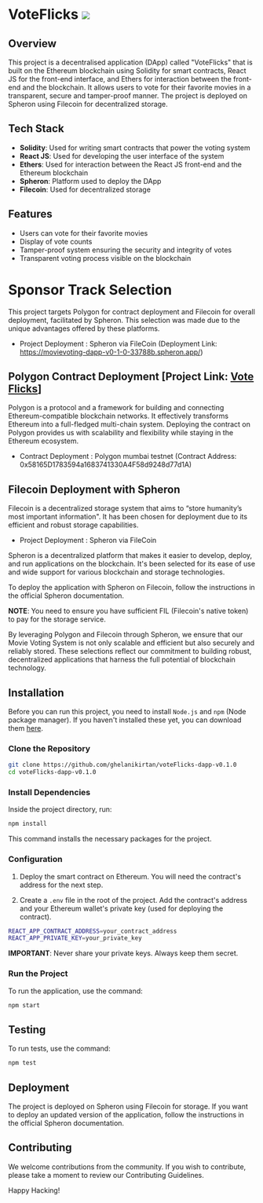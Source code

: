# VoteFlicks ![](./public/voteFlicks.png={20x20})

## Overview

This project is a decentralised application (DApp) called "VoteFlicks" that is built on the Ethereum blockchain using Solidity for smart contracts, React JS for the front-end interface, and Ethers for interaction between the front-end and the blockchain. It allows users to vote for their favorite movies in a transparent, secure and tamper-proof manner. The project is deployed on Spheron using Filecoin for decentralized storage.

## Tech Stack

- **Solidity**: Used for writing smart contracts that power the voting system
- **React JS**: Used for developing the user interface of the system
- **Ethers**: Used for interaction between the React JS front-end and the Ethereum blockchain
- **Spheron**: Platform used to deploy the DApp
- **Filecoin**: Used for decentralized storage

## Features

- Users can vote for their favorite movies
- Display of vote counts
- Tamper-proof system ensuring the security and integrity of votes
- Transparent voting process visible on the blockchain

# Sponsor Track Selection

This project targets Polygon for contract deployment and Filecoin for overall deployment, facilitated by Spheron. This selection was made due to the unique advantages offered by these platforms.
- Project Deployment : Spheron via FileCoin (Deployment Link: https://movievoting-dapp-v0-1-0-33788b.spheron.app/)


## Polygon Contract Deployment [Project Link: [Vote Flicks](https://movievoting-dapp-v0-1-0-33788b.spheron.app/)]

Polygon is a protocol and a framework for building and connecting Ethereum-compatible blockchain networks. It effectively transforms Ethereum into a full-fledged multi-chain system. Deploying the contract on Polygon provides us with scalability and flexibility while staying in the Ethereum ecosystem. 
- Contract Deployment : Polygon mumbai testnet (Contract Address: 0x58165D1783594a1683741330A4F58d9248d77d1A)

## Filecoin Deployment with Spheron

Filecoin is a decentralized storage system that aims to “store humanity’s most important information". It has been chosen for deployment due to its efficient and robust storage capabilities. 
- Project Deployment : Spheron via FileCoin


Spheron is a decentralized platform that makes it easier to develop, deploy, and run applications on the blockchain. It's been selected for its ease of use and wide support for various blockchain and storage technologies. 

To deploy the application with Spheron on Filecoin, follow the instructions in the official Spheron documentation.

**NOTE**: You need to ensure you have sufficient FIL (Filecoin's native token) to pay for the storage service.

By leveraging Polygon and Filecoin through Spheron, we ensure that our Movie Voting System is not only scalable and efficient but also securely and reliably stored. These selections reflect our commitment to building robust, decentralized applications that harness the full potential of blockchain technology.


## Installation

Before you can run this project, you need to install `Node.js` and `npm` (Node package manager). If you haven't installed these yet, you can download them [here](https://nodejs.org/).

### Clone the Repository

```bash
git clone https://github.com/ghelanikirtan/voteFlicks-dapp-v0.1.0
cd voteFlicks-dapp-v0.1.0
```

### Install Dependencies

Inside the project directory, run:

```bash
npm install
```

This command installs the necessary packages for the project.

### Configuration

1. Deploy the smart contract on Ethereum. You will need the contract's address for the next step.

2. Create a `.env` file in the root of the project. Add the contract's address and your Ethereum wallet's private key (used for deploying the contract).

```bash
REACT_APP_CONTRACT_ADDRESS=your_contract_address
REACT_APP_PRIVATE_KEY=your_private_key
```

**IMPORTANT**: Never share your private keys. Always keep them secret.

### Run the Project

To run the application, use the command:

```bash
npm start
```

## Testing

To run tests, use the command:

```bash
npm test
```

## Deployment

The project is deployed on Spheron using Filecoin for storage. If you want to deploy an updated version of the application, follow the instructions in the official Spheron documentation.

## Contributing

We welcome contributions from the community. If you wish to contribute, please take a moment to review our Contributing Guidelines.

Happy Hacking!

 
